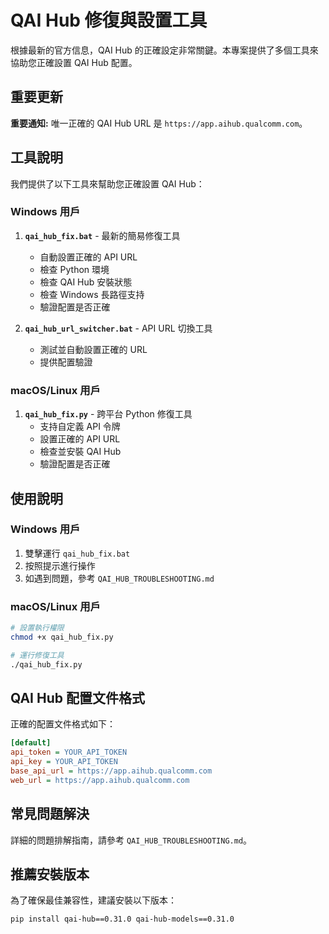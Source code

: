 # QAI Hub 修復與設置工具

根據最新的官方信息，QAI Hub 的正確設定非常關鍵。本專案提供了多個工具來協助您正確設置 QAI Hub 配置。

## 重要更新

**重要通知:** 唯一正確的 QAI Hub URL 是 `https://app.aihub.qualcomm.com`。

## 工具說明

我們提供了以下工具來幫助您正確設置 QAI Hub：

### Windows 用戶

1. **`qai_hub_fix.bat`** - 最新的簡易修復工具
   - 自動設置正確的 API URL
   - 檢查 Python 環境
   - 檢查 QAI Hub 安裝狀態
   - 檢查 Windows 長路徑支持
   - 驗證配置是否正確

2. **`qai_hub_url_switcher.bat`** - API URL 切換工具
   - 測試並自動設置正確的 URL
   - 提供配置驗證

### macOS/Linux 用戶

1. **`qai_hub_fix.py`** - 跨平台 Python 修復工具
   - 支持自定義 API 令牌
   - 設置正確的 API URL
   - 檢查並安裝 QAI Hub
   - 驗證配置是否正確

## 使用說明

### Windows 用戶

1. 雙擊運行 `qai_hub_fix.bat`
2. 按照提示進行操作
3. 如遇到問題，參考 `QAI_HUB_TROUBLESHOOTING.md`

### macOS/Linux 用戶

```bash
# 設置執行權限
chmod +x qai_hub_fix.py

# 運行修復工具
./qai_hub_fix.py
```

## QAI Hub 配置文件格式

正確的配置文件格式如下：

```ini
[default]
api_token = YOUR_API_TOKEN
api_key = YOUR_API_TOKEN
base_api_url = https://app.aihub.qualcomm.com
web_url = https://app.aihub.qualcomm.com
```

## 常見問題解決

詳細的問題排解指南，請參考 `QAI_HUB_TROUBLESHOOTING.md`。

## 推薦安裝版本

為了確保最佳兼容性，建議安裝以下版本：

```bash
pip install qai-hub==0.31.0 qai-hub-models==0.31.0
```
